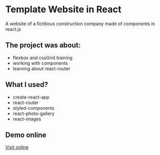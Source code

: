 # Template Website in React
A website of a fictitious construction company made of components in react.js

## The project was about:
* flexbox and cssGrid training
* working with components
* learning about react-router

## What I used?
* create-react-app
* react-router
* styled-components
* react-photo-gallery
* react-images

## Demo online

[Visit online](http://react.vot.pl/)
